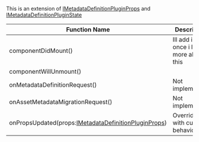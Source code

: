 This is an extension of [IMetadataDefinitionPluginProps](/Documentation/MetadataPlugin/BaseMetadataDefinitionPlugin/IMetadataDefinitionPluginProps.md) and [IMetadataDefinitionPluginState](/Documentation/MetadataPlugin/BaseMetadataDefinitionPlugin/IMetadataDefinitionPluginState.md)

| Function Name | Description |
| ----------------------------------------------------------------------------------- | -------------------------------------------------------------------------------------------- |
| componentDidMount() | Ill add info once i learn more about this |
| componentWillUnmount() | |
| onMetadataDefinitionRequest() | Not implemented. |
| onAssetMetadataMigrationRequest() | Not implemented. |
| onPropsUpdated(props:[IMetadataDefinitionPluginProps](/Documentation/MetadataPlugin/BaseMetadataDefinitionPlugin/IMetadataDefinitionPluginProps.md)) | Override this with custom behavior |